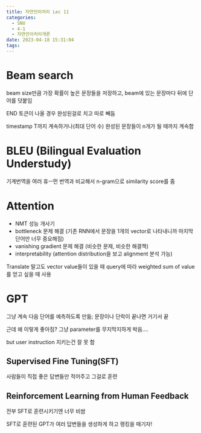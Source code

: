 ```yaml
---
title: 자연언어처리 Lec 11
categories:
  - SNU
  - 4-1
  - 자연언어처리개론
date: 2023-04-18 15:31:04
tags:
---
```


# Beam search

beam size만큼 가장 확률이 높은 문장들을 저장하고, beam에 있는 문장마다 뒤에 단어를 덧붙임

END 토큰이 나올 경우 완성된걸로 치고 따로 빼둠

timestamp T까지 계속하거나(최대 단어 수) 완성된 문장들이 n개가 될 때까지 계속함

# BLEU (Bilingual Evaluation Understudy)

기계번역을 여러 휴ㅡ먼 번역과 비교해서 n-gram으로 similarity score를 줌

# Attention

- NMT 성능 개사기
- bottleneck 문제 해결 (기존 RNN에서 문장을 1개의 vector로 나타내니까 마지막 단어만 너무 중요해짐)
- vanishing gradient 문제 해결 (비슷한 문제, 비슷한 해결책)
- interpretability (attention distribution을 보고 alignment 분석 가능)

Translate 말고도 vector value들이 있을 때 query에 따라 weighted sum of value를 얻고 싶을 때 사용

# GPT

그냥 계속 다음 단어를 예측하도록 만듦; 문장이나 단락이 끝나면 거기서 끝

근데 왜 이렇게 좋아짐? 그냥 parameter를 무지막지하게 박음....

but user instruction 지키는건 잘 못 함

## Supervised Fine Tuning(SFT)

사람들이 직접 좋은 답변들만 적어주고 그걸로 훈련

## Reinforcement Learning from Human Feedback

전부 SFT로 훈련시키기엔 너무 비쌈

SFT로 훈련된 GPT가 여러 답변들을 생성하게 하고 랭킹을 매기자!
